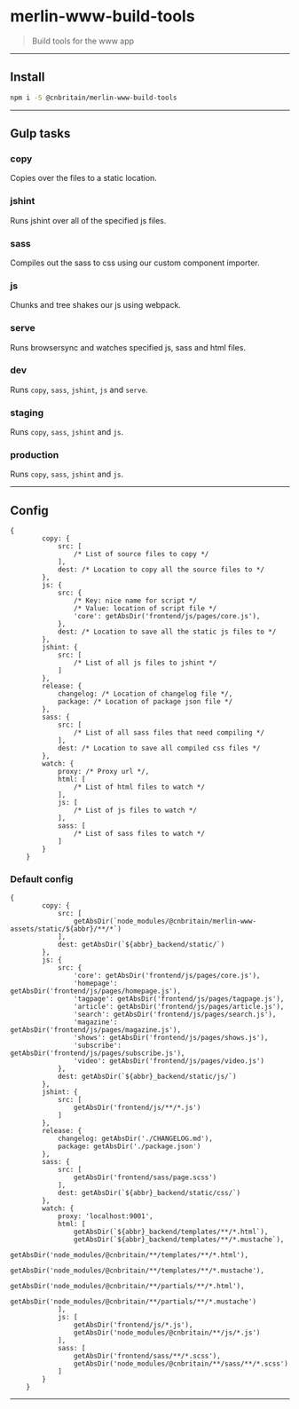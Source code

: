 # merlin-www-build-tools

> Build tools for the www app

---

## Install

```bash
npm i -S @cnbritain/merlin-www-build-tools
```

---

## Gulp tasks

### copy

Copies over the files to a static location.

### jshint

Runs jshint over all of the specified js files.

### sass

Compiles out the sass to css using our custom component importer.

### js

Chunks and tree shakes our js using webpack.

### serve

Runs browsersync and watches specified js, sass and html files.

### dev

Runs `copy`, `sass`, `jshint`, `js` and `serve`.

### staging

Runs `copy`, `sass`, `jshint` and `js`.

### production

Runs `copy`, `sass`, `jshint` and `js`.

---

## Config

```
{
        copy: {
            src: [
                /* List of source files to copy */
            ],
            dest: /* Location to copy all the source files to */
        },
        js: {
            src: {
                /* Key: nice name for script */
                /* Value: location of script file */
                'core': getAbsDir('frontend/js/pages/core.js'),
            },
            dest: /* Location to save all the static js files to */
        },
        jshint: {
            src: [
                /* List of all js files to jshint */
            ]
        },
        release: {
            changelog: /* Location of changelog file */,
            package: /* Location of package json file */
        },
        sass: {
            src: [
                /* List of all sass files that need compiling */
            ],
            dest: /* Location to save all compiled css files */
        },
        watch: {
            proxy: /* Proxy url */,
            html: [
                /* List of html files to watch */
            ],
            js: [
                /* List of js files to watch */
            ],
            sass: [
                /* List of sass files to watch */
            ]
        }
    }
```

### Default config

```
{
        copy: {
            src: [
                getAbsDir(`node_modules/@cnbritain/merlin-www-assets/static/${abbr}/**/*`)
            ],
            dest: getAbsDir(`${abbr}_backend/static/`)
        },
        js: {
            src: {
                'core': getAbsDir('frontend/js/pages/core.js'),
                'homepage': getAbsDir('frontend/js/pages/homepage.js'),
                'tagpage': getAbsDir('frontend/js/pages/tagpage.js'),
                'article': getAbsDir('frontend/js/pages/article.js'),
                'search': getAbsDir('frontend/js/pages/search.js'),
                'magazine': getAbsDir('frontend/js/pages/magazine.js'),
                'shows': getAbsDir('frontend/js/pages/shows.js'),
                'subscribe': getAbsDir('frontend/js/pages/subscribe.js'),
                'video': getAbsDir('frontend/js/pages/video.js')
            },
            dest: getAbsDir(`${abbr}_backend/static/js/`)
        },
        jshint: {
            src: [
                getAbsDir('frontend/js/**/*.js')
            ]
        },
        release: {
            changelog: getAbsDir('./CHANGELOG.md'),
            package: getAbsDir('./package.json')
        },
        sass: {
            src: [
                getAbsDir('frontend/sass/page.scss')
            ],
            dest: getAbsDir(`${abbr}_backend/static/css/`)
        },
        watch: {
            proxy: 'localhost:9001',
            html: [
                getAbsDir(`${abbr}_backend/templates/**/*.html`),
                getAbsDir(`${abbr}_backend/templates/**/*.mustache`),
                getAbsDir('node_modules/@cnbritain/**/templates/**/*.html'),
                getAbsDir('node_modules/@cnbritain/**/templates/**/*.mustache'),
                getAbsDir('node_modules/@cnbritain/**/partials/**/*.html'),
                getAbsDir('node_modules/@cnbritain/**/partials/**/*.mustache')
            ],
            js: [
                getAbsDir('frontend/js/*.js'),
                getAbsDir('node_modules/@cnbritain/**/js/*.js')
            ],
            sass: [
                getAbsDir('frontend/sass/**/*.scss'),
                getAbsDir('node_modules/@cnbritain/**/sass/**/*.scss')
            ]
        }
    }
```

---